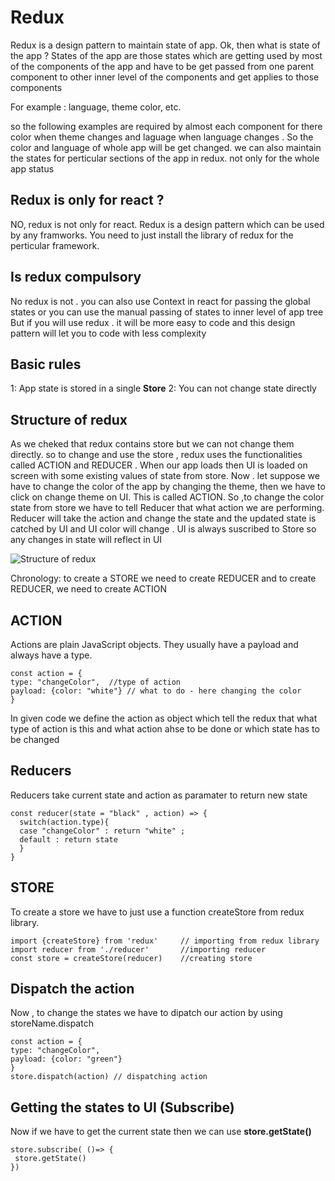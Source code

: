 
# Redux

Redux is a design pattern to maintain state of app.
Ok, then what is state of the app ? States of the app are those states which are getting used by most of the components of the app  and have to be get passed from one parent component to other inner level of the components and get applies to those components

For example  : language, theme color, etc.

so the following examples are required by almost each component for there color when theme changes and laguage when language changes . So the color and language of whole app will be get changed. 
we can also maintain the states for perticular sections of the app in redux. not only for the whole app status


## Redux is only for react ? 

NO, redux is not only for react. Redux is a design pattern which can be used by any framworks.
You need to just install the library of redux for the perticular framework.
 

## Is redux compulsory

No redux is not . you can also use Context in react for passing the global  states or you can use the manual passing of states to inner level of app tree
But if you will use redux . it will be more easy to code and this design pattern will let you to code with less complexity

## Basic rules

1: App state is stored in a single **Store**
2: You can not change state directly 

## Structure of redux

As we cheked that redux contains store but we can not change them directly. so to change and use the store , redux uses the functionalities called ACTION and REDUCER .
When our app loads then UI is loaded on screen with some existing values of state from store.
Now . let suppose we have to change the color of the app by changing the theme, then we have to click on change theme on UI. This is called ACTION. So ,to change the color state from store we have to tell Reducer that what action we are performing. Reducer will take the action and change the state and the updated state is catched by UI and UI color will change .
UI is always suscribed to Store so any changes in state will reflect in UI

 

![Structure of redux](https://miro.medium.com/max/1838/1*EdiFUfbTNmk_IxFDNqokqg.png)

Chronology: to create a STORE we need to create REDUCER and to create REDUCER, we need to create ACTION

## ACTION 
Actions are plain JavaScript objects. They usually have a payload and always have a type.

    const action = {
    type: "changeColor",  //type of action
    payload: {color: "white"} // what to do - here changing the color
    }

In given code we define the action as object which tell the redux that what type of action is this and what action ahse to be done or which state has to be changed

## Reducers
Reducers take current state and action as paramater to return new state

    const reducer(state = "black" , action) => {
      switch(action.type){
      case "changeColor" : return "white" ;
      default : return state
      }
    }

## STORE
To create a store we have to just use a function createStore from redux library.

    import {createStore} from 'redux'     // importing from redux library
    import reducer from './reducer'       //importing reducer
    const store = createStore(reducer)    //creating store

## Dispatch the action
Now , to change the states we have to dipatch our action by using storeName.dispatch

    const action = {
    type: "changeColor",  
    payload: {color: "green"} 
    } 
    store.dispatch(action) // dispatching action
    
## Getting the states to UI (Subscribe)

Now if we have to get the current state then we can use **store.getState()**

    store.subscribe( ()=> {
     store.getState()
    })







